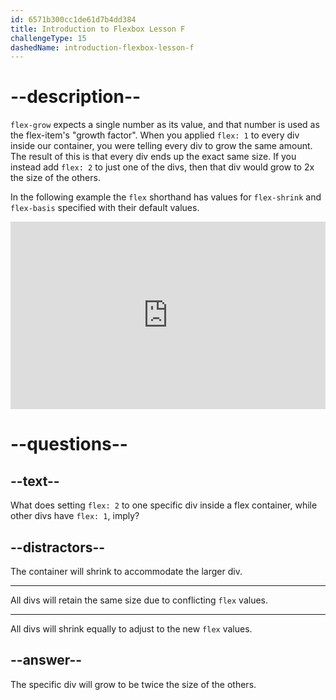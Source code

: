 ```yaml
---
id: 6571b300cc1de61d7b4dd384
title: Introduction to Flexbox Lesson F
challengeType: 15
dashedName: introduction-flexbox-lesson-f
---
```

# --description--

`flex-grow` expects a single number as its value, and that number is used as the flex-item's "growth factor". When you applied `flex: 1` to every div inside our container, you were telling every div to grow the same amount. The result of this is that every div ends up the exact same size. If you instead add `flex: 2` to just one of the divs, then that div would grow to 2x the size of the others.

In the following example the `flex` shorthand has values for `flex-shrink` and `flex-basis` specified with their default values.

<iframe allowfullscreen="true" allowpaymentrequest="true" allowtransparency="true" class="cp_embed_iframe " frameborder="0" height="300" width="100%" name="cp_embed_1" scrolling="no" src="https://codepen.io/TheOdinProjectExamples/embed/YzQqvgK?height=300&amp;default-tab=html%2Cresult&amp;slug-hash=YzQqvgK&amp;editable=true&amp;user=TheOdinProjectExamples&amp;name=cp_embed_1" style="width: 100%; overflow:hidden; display:block;" title="CodePen Embed" loading="lazy" id="cp_embed_YzQqvgK"></iframe>

# --questions--

## --text--

What does setting `flex: 2` to one specific div inside a flex container, while other divs have `flex: 1`, imply?

## --distractors--

The container will shrink to accommodate the larger div.

---

All divs will retain the same size due to conflicting `flex` values.

---

All divs will shrink equally to adjust to the new `flex` values.

## --answer--

The specific div will grow to be twice the size of the others.

